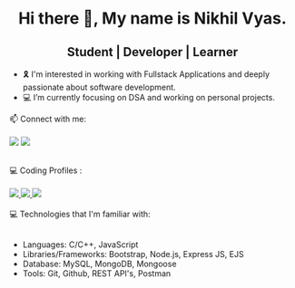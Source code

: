
<center><h1>Hi there 👋, My name is Nikhil Vyas.</h1></center>
<center><h2>Student | Developer | Learner</h2></center>
<ul>
<li>🎗 I'm interested in working with Fullstack Applications and deeply passionate about software development.</li>
<li>💻 I’m currently focusing on DSA and working on personal projects.</li>
</ul>
📫 Connect with me:
<br>
<br>
<a href="https://www.linkedin.com/in/nikhil-vyas-98a1bb150/"><img src="https://img.shields.io/badge/LinkedIn-0077B5?style=for-the-badge&logo=linkedin&logoColor=white"/></a>
<a href = "mailto: vyasn0123@gmail.com"><img src="https://img.shields.io/badge/Gmail-D14836?style=for-the-badge&logo=gmail&logoColor=white"/></a>
<br>
<br>

💻 Coding Profiles :
<br>
<br>
<a  href = ""/> <img src="https://img.shields.io/badge/-Hackerrank-2EC866?style=for-the-badge&logo=HackerRank&logoColor=white"/>    </a>
<a href = ""/>  <img src="https://img.shields.io/badge/Codechef-%23B92B27.svg?&style=for-the-badge&logo=Codechef&logoColor=white" />     </a>
<a href = ""/>  <img src="https://img.shields.io/badge/GeeksforGeeks-gray?style=for-the-badge&logo=geeksforgeeks&logoColor=35914c" /> </a>
<br>
<br>
💻 Technologies that I'm familiar with:
<ul>
  <br>
<li>Languages: C/C++, JavaScript</li>
<li>Libraries/Frameworks: Bootstrap, Node.js, Express JS, EJS</li>
<li>Database: MySQL, MongoDB, Mongoose</li>
<li>Tools: Git, Github, REST API's, Postman</li>
</ul>
